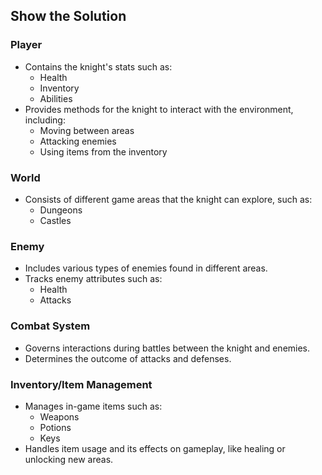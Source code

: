 ## Show the Solution

### Player
- Contains the knight's stats such as:
  - Health
  - Inventory
  - Abilities
- Provides methods for the knight to interact with the environment, including:
  - Moving between areas
  - Attacking enemies
  - Using items from the inventory

### World
- Consists of different game areas that the knight can explore, such as:
  - Dungeons
  - Castles

### Enemy
- Includes various types of enemies found in different areas.
- Tracks enemy attributes such as:
  - Health
  - Attacks

### Combat System
- Governs interactions during battles between the knight and enemies.
- Determines the outcome of attacks and defenses.

### Inventory/Item Management
- Manages in-game items such as:
  - Weapons
  - Potions
  - Keys
- Handles item usage and its effects on gameplay, like healing or unlocking new areas.
